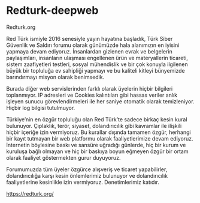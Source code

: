 # Redturk-deepweb

Redturk.org

Red Türk ismiyle 2016 senesiyle yayın hayatına başladık, Türk Siber Güvenlik ve Saldırı forumu olarak günümüzde hala alanımızın en iyisini yapmaya devam ediyoruz. İnsanlardan gizlenen evrak ve belgelerin paylaşımları, insanların ulaşması engellenen ürün ve materyallerin ticareti, sistem zaafiyetleri testleri, sosyal mühendislik ve bir çok konuyla ilgilenen büyük bir topluluğa ev sahipliği yapmayı ve bu kaliteli kitleyi bünyemizde barındırmayı misyon olarak benimsedik.

Burada diğer web servislerinden farklı olarak üyelerin hiçbir bilgileri toplanmıyor. IP adresleri ve Cookies kalıntıları gibi hassas veriler anlık işleyen sunucu görevlendirmeleri ile her saniye otomatik olarak temizleniyor. Hiçbir log bilgisi tutulmuyor.

Türkiye’nin en özgür topluluğu olan Red Türk’te sadece birkaç kesin kural bulunuyor. Çıplaklık, terör, siyaset, dolandırıcılık gibi kavramlar ile ilişkili hiçbir içeriğe izin vermiyoruz. Bu kurallar dışında tamamen özgür, herhangi bir kayıt tutmayan bir web platformu olarak faaliyetlerimize devam ediyoruz. İnternetin böylesine baskı ve sansüre uğradığı günlerde, hiç bir kurum ve kuruluşa bağlı olmayan ve hiç bir baskıya boyun eğmeyen özgür bir ortam olarak faaliyet göstermekten gurur duyuyoruz.

Forumumuzda tüm üyeler özgürce alışveriş ve ticaret yapabilirler, dolandırıcılığa karşı kesin önlemlerimiz bulunuyor ve dolandırıcılık faaliyetlerine kesinlikle izin vermiyoruz. Denetimlerimiz katıdır.

https://redturk.org/
